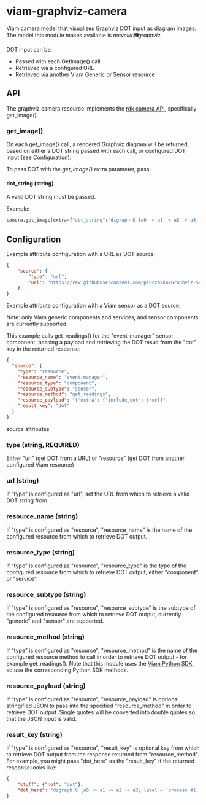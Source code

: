 # viam-graphviz-camera

Viam camera model that visualizes [Graphviz DOT](https://graphviz.org/doc/info/lang.html) input as diagram images.
The model this module makes available is *mcvella:camera:graphviz*

DOT input can be:

* Passed with each GetImage() call
* Retrieved via a configured URL
* Retrieved via another Viam Generic or Sensor resource

## API

The graphviz camera resource implements the [rdk camera API](https://github.com/rdk/camera-api), specifically get_image().

### get_image()

On each get_image() call, a rendered Graphviz diagram will be returned, based on either a DOT string passed with each call, or configured DOT input (see [Configuration](#configuration)).

To pass DOT with the *get_image()* extra parameter, pass:

#### dot_string (string)

A valid DOT string must be passed.

Example:

```python
camera.get_image(extra={"dot_string":"digraph G {a0 -> a1 -> a2 -> a3; label = 'process #1';}"})
```

## Configuration

Example attribute configuration with a URL as DOT source:

```json
{
    "source": {
        "type": "url",
        "url": "https://raw.githubusercontent.com/pinczakko/GraphViz-Samples/refs/heads/master/complex.dot"
    }
}
```

Example attribute configuration with a Viam sensor as a DOT source.

Note: only Viam generic components and services, and sensor components are currently supported.

This example calls get_readings() for the "event-manager" sensor component, passing a payload and retrieving the DOT result from the "dot" key in the returned response:

```json
{
  "source": {
    "type": "resource",
    "resource_name": "event-manager",
    "resource_type": "component",
    "resource_subtype": "sensor",
    "resource_method": "get_readings",
    "resource_payload": "{'extra': {'include_dot': true}}",
    "result_key": "dot"
  }
}
```

*source* attributes

### type (string, REQUIRED)

Either "url" (get DOT from a URL) or "resource" (get DOT from another configured Viam resource)

### url (string)

If "type" is configured as "url", set the URL from which to retrieve a valid DOT string from.

### resource_name (string)

If "type" is configured as "resource", "resource_name" is the name of the configured resource from which to retrieve DOT output.

### resource_type (string)

If "type" is configured as "resource", "resource_type" is the type of the configured resource from which to retrieve DOT output, either "component" or "service".

### resource_subtype (string)

If "type" is configured as "resource", "resource_subtype" is the subtype of the configured resource from which to retrieve DOT output, currently "generic" and "sensor" are supported.

### resource_method (string)

If "type" is configured as "resource", "resource_method" is the name of the configured resource method to call in order to retrieve DOT output - for example get_readings().
Note that this module uses the [Viam Python SDK](https://python.viam.dev/), so use the corresponding Python SDK methods.

### resource_payload (string)

If "type" is configured as "resource", "resource_payload" is optional stringified JSON to pass into the specified "resource_method" in order to retrieve DOT output.
Single quotes will be converted into double quotes so that the JSON input is valid.

### result_key (string)

If "type" is configured as "resource", "result_key" is optional key from which to retrieve DOT output from the response returned from "resource_method".
For example, you might pass "dot_here" as the "result_key" if the returned response looks like:

``` json
{
    "stuff": {"not": "dot"},
    "dot_here": "digraph G {a0 -> a1 -> a2 -> a3; label = 'process #1';}"
}